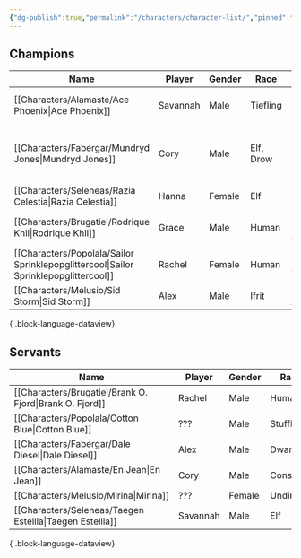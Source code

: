 ```yaml
---
{"dg-publish":true,"permalink":"/characters/character-list/","pinned":true}
---
```


## Champions
| Name                                                                                    | Player   | Gender | Race      | Class                                | Level |
| --------------------------------------------------------------------------------------- | -------- | ------ | --------- | ------------------------------------ | ----- |
| [[Characters/Alamaste/Ace Phoenix\|Ace Phoenix]]                                     | Savannah | Male   | Tiefling  | Hot Rod, Mecha Pilot                 | 10    |
| [[Characters/Fabergar/Mundryd Jones\|Mundryd Jones]]                                 | Cory     | Male   | Elf, Drow | Sentai Member, Gun Bunny, Adventurer | 10    |
| [[Characters/Seleneas/Razia Celestia\|Razia Celestia]]                               | Hanna    | Female | Elf       | Dynamic Sorcerer                     | 10    |
| [[Characters/Brugatiel/Rodrique Khil\|Rodrique Khil]]                                | Grace    | Male   | Human     | Dreed Sporting Chef                  | 10    |
| [[Characters/Popolala/Sailor Sprinklepopglittercool\|Sailor Sprinklepopglittercool]] | Rachel   | Female | Human     | Magical Girl                         | 10    |
| [[Characters/Melusio/Sid Storm\|Sid Storm]]                                          | Alex     | Male   | Ifrit     | Martial Artist                       | 10    |

{ .block-language-dataview}

## Servants
| Name                                                        | Player   | Gender | Race      |
| ----------------------------------------------------------- | -------- | ------ | --------- |
| [[Characters/Brugatiel/Brank O. Fjord\|Brank O. Fjord]]  | Rachel   | Male   | Human     |
| [[Characters/Popolala/Cotton Blue\|Cotton Blue]]         | ???      | Male   | Stuffle   |
| [[Characters/Fabergar/Dale Diesel\|Dale Diesel]]         | Alex     | Male   | Dwarf     |
| [[Characters/Alamaste/En Jean\|En Jean]]                 | Cory     | Male   | Construct |
| [[Characters/Melusio/Mirina\|Mirina]]                    | ???      | Female | Undine    |
| [[Characters/Seleneas/Taegen Estellia\|Taegen Estellia]] | Savannah | Male   | Elf       |

{ .block-language-dataview}
